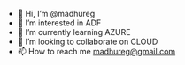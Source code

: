 - 👋 Hi, I’m @madhureg
- 👀 I’m interested in ADF
- 🌱 I’m currently learning AZURE
- 💞️ I’m looking to collaborate on CLOUD
- 📫 How to reach me madhureg@gmail.com

<!---
madhureg/madhureg is a ✨ special ✨ repository because its `README.md` (this file) appears on your GitHub profile.
You can click the Preview link to take a look at your changes.
--->
